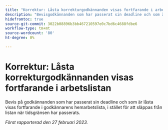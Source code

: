 ```yaml
---
title: "Korrektur: Låsta korrekturgodkännanden visas fortfarande i arbetslistan"
description: "Bevisgodkännanden som har passerat sin deadline och som är låsta visas fortfarande i godkännarens hemarbetslista, i stället för att släppas från listan när tidsgränsen har passerats."
hidefromtoc: true
source-git-commit: 3022b08896b3bb467210597e0c7bd6c4688fdbe6
workflow-type: tm+mt
source-wordcount: '80'
ht-degree: 0%

---
```



# Korrektur: Låsta korrekturgodkännanden visas fortfarande i arbetslistan

<!--This issue is on the WF and WFP TOC-->

Bevis på godkännanden som har passerat sin deadline och som är låsta visas fortfarande i godkännarens hemarbetslista, i stället för att släppas från listan när tidsgränsen har passerats.

_Först rapporterad den 27 februari 2023._


